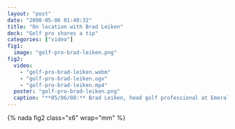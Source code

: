 ```yaml
---
layout: "post"
date: "2008-05-06 01:40:32"
title: "On location with Brad Leiken"
deck: "Golf pro shares a tip"
categories: ["video"]
fig1:
  image: "golf-pro-brad-leiken.png"
fig2:
  video:
    - "golf-pro-brad-leiken.webm"
    - "golf-pro-brad-leiken.ogv"
    - "golf-pro-brad-leiken.mp4"
  poster: "golf-pro-brad-leiken.png"
  caption: "**05/06/08:** Brad Leiken, head golf professional at Emerald Valley Golf Club, shares a fruitful tip. (Video by Collin Andrew & Micky Hulse/The Register-Guard) – [www.emeraldvalleygolf.com](http://www.emeraldvalleygolf.com) 83301 Dale Kuni Rd. Creswell, OR 97426 Phone: 541-895-2174."
---
```


{% nada fig2 class="x6" wrap="mm" %}
